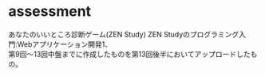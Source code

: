 # assessment
あなたのいいところ診断ゲーム(ZEN Study)
ZEN Studyのプログラミング入門:Webアプリケーション開発1、<br>第9回～13回中盤までに作成したものを第13回後半においてアップロードしたもの。
